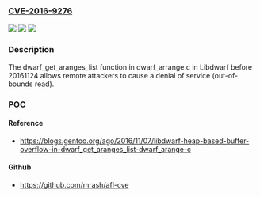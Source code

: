 ### [CVE-2016-9276](https://cve.mitre.org/cgi-bin/cvename.cgi?name=CVE-2016-9276)
![](https://img.shields.io/static/v1?label=Product&message=n%2Fa&color=blue)
![](https://img.shields.io/static/v1?label=Version&message=n%2Fa&color=blue)
![](https://img.shields.io/static/v1?label=Vulnerability&message=n%2Fa&color=brighgreen)

### Description

The dwarf_get_aranges_list function in dwarf_arrange.c in Libdwarf before 20161124 allows remote attackers to cause a denial of service (out-of-bounds read).

### POC

#### Reference
- https://blogs.gentoo.org/ago/2016/11/07/libdwarf-heap-based-buffer-overflow-in-dwarf_get_aranges_list-dwarf_arange-c

#### Github
- https://github.com/mrash/afl-cve

